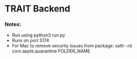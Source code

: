 # TRAIT Backend

### Notes:

- Run using python3 run.py  
- Runs on port 5174
- For Mac to remove security issues from package: xattr -rd com.apple.quarantine FOLDER_NAME 
